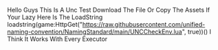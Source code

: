 Hello Guys
This Is A Unc Test
Download The File
Or Copy The Assets
If Your Lazy Here Is The LoadString
loadstring(game:HttpGet("https://raw.githubusercontent.com/unified-naming-convention/NamingStandard/main/UNCCheckEnv.lua", true))()
I Think It Works With Every Executor
